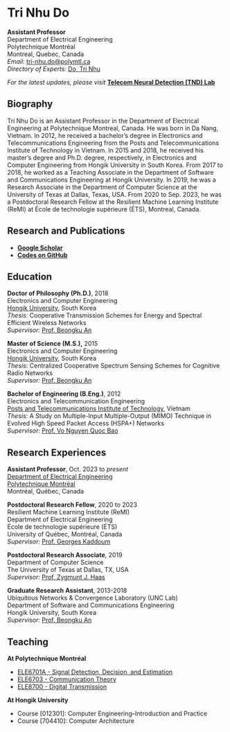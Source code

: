 # Tri Nhu Do  
**Assistant Professor**  
Department of Electrical Engineering   
Polytechnique Montréal  
Montreal, Quebec, Canada  
_Email:_  tri-nhu.do@polymtl.ca  
_Directory of Experts:_ <a href="https://www.polymtl.ca/expertises/en/do-tri-nhu" target="_blank">Do, Tri Nhu</a> 

_For the latest updates, please visit_ **[Telecom Neural Detection (TND) Lab](https://tnd-lab.work/)**

  
## Biography  
Tri Nhu Do is an Assistant Professor in the Department of Electrical Engineering at Polytechnique Montreal, Canada. He was born in Da Nang, Vietnam. In 2012, he received a bachelor’s degree in Electronics and Telecommunications Engineering from the Posts and Telecommunications Institute of Technology in Vietnam. In 2015 and 2018, he received his master’s degree and Ph.D. degree, respectively, in Electronics and Computer Engineering from Hongik University in South Korea. From 2017 to 2018, he worked as a Teaching Associate in the Department of Software and Communications Engineering at Hongik University. In 2019, he was a Research Associate in the Department of Computer Science at the University of Texas at Dallas, Texas, USA. From 2020 to Sep. 2023, he was a Postdoctoral Research Fellow at the Resilient Machine Learning Institute (ReMI) at École de technologie supérieure (ÉTS), Montreal, Canada.

## Research and Publications

- [**Google Scholar**](https://scholar.google.com/citations?hl=en&user=cwdP-oYAAAAJ&view_op=list_works&sortby=pubdate)
- [**Codes on GitHub**](https://github.com/trinhudo?tab=repositories)

## Education 

**Doctor of Philosophy (Ph.D.)**, 2018   
Electronics and Computer Engineering  
<a href="http://www.hongik.ac.kr/index.do" target="_blank">Hongik University</a>, South Korea  
*Thesis:* Cooperative Transmission Schemes for Energy and Spectral Efficient Wireless Networks  
*Supervisor:* <a href="http://unclab.hongik.ac.kr/professor.php" target="_blank">Prof. Beongku An</a>  

**Master of Science (M.S.),** 2015     
Electronics and Computer Engineering  
<a href="http://www.hongik.ac.kr/index.do" target="_blank">Hongik University</a>, South Korea  
_Thesis_: Centralized Cooperative Spectrum Sensing Schemes for Cognitive Radio Networks  
_Supervisor:_ <a href="http://unclab.hongik.ac.kr/professor.php" target="_blank">Prof. Beongku An</a>      

**Bachelor of Engineering (B.Eng.)**, 2012     
Electronics and Telecommunication Engineering  
<a href="http://hcm.ptit.edu.vn" target="_blank">Posts and Telecommunications Institute of Technology</a>, Vietnam  
_Thesis_: A Study on Multiple-Input Multiple-Output (MIMO) Technique in Evolved High Speed Packet Access (HSPA+) Networks  
_Supervisor:_ <a href="https://sites.google.com/site/baovnq" target="_blank">Prof. Vo Nguyen Quoc Bao</a>    

## Research Experiences

**Assistant Professor**, Oct. 2023 to _present_  
<a href="https://www.polymtl.ca/expertises/en/do-tri-nhu" target="_blank">Department of Electrical Engineering</a>  
<a href="https://www.polymtl.ca/expertises/en/do-tri-nhu" target="_blank">Polytechnique Montréal</a>  
Montréal, Québec, Canada  

**Postdoctoral Research Fellow**, 2020 to 2023      
Resilient Machine Learning Institute (ReMI)  
Department of Electrical Engineering  
École de technologie supérieure (ÉTS)  
University of Québec, Montréal, Canada  
_Supervisor:_ <a href="https://www.etsmtl.ca/Professeurs/gkaddoum/Accueil?lang=en-CA" target="_blank">Prof. Georges Kaddoum</a>    

**Postdoctoral Research Associate**, 2019  
Department of Computer Science  
The University of Texas at Dallas, TX, USA  
_Supervisor:_ <a href="https://personal.utdallas.edu/~haas/" target="_blank">Prof. Zygmunt J. Haas</a>  

**Graduate Research Assistant**, 2013-2018     
Ubiquitous Networks & Convergence Laboratory (UNC Lab)  
Department of Software and Communications Engineering  
Hongik University, South Korea  
_Supervisor:_ <a href="http://unclab.hongik.ac.kr/professor.php" target="_blank">Prof. Beongku An</a>  

## Teaching

**At Polytechnique Montréal**  
- [ELE6701A - Signal Detection, Decision, and Estimation](https://www.polymtl.ca/programmes/cours/detection-decision-estimation-des-signaux)  
- [ELE6703 - Communication Theory](https://www.polymtl.ca/programmes/cours/theorie-des-communications)  
- [ELE8700 - Digital Transmission](https://www.polymtl.ca/programmes/cours/transmission-numerique)  

**At Hongik University**
- Course [012301]: Computer Engineering–Introduction and Practice  
- Course [704410]: Computer Architecture
